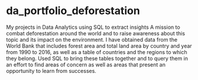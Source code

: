 # da_portfolio_deforestation
My projects in Data Analytics using SQL to extract insights
A mission to combat deforestation around the world and to raise awareness about this topic and its impact on the environment. I have obtained data from the World Bank that includes forest area and total land area by country and year from 1990 to 2016, as well as a table of countries and the regions to which they belong.
Used SQL to bring these tables together and to query them in an effort to find areas of concern as well as areas that present an opportunity to learn from successes.
